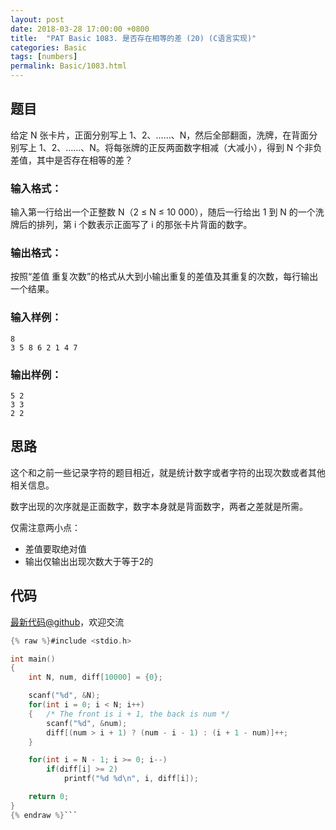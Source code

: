 ```yaml
---
layout: post
date: 2018-03-28 17:00:00 +0800
title:  "PAT Basic 1083. 是否存在相等的差 (20) (C语言实现)"
categories: Basic
tags: [numbers]
permalink: Basic/1083.html
---
```


## 题目

给定 N 张卡片，正面分别写上 1、2、……、N，然后全部翻面，洗牌，在背面分别写上 1、2、……、N。将每张牌的正反两面数字相减（大减小），得到 N
个非负差值，其中是否存在相等的差？

### 输入格式：

输入第一行给出一个正整数 N（2 $\le$ N $\le$ 10 000），随后一行给出 1 到 N 的一个洗牌后的排列，第 i 个数表示正面写了 i
的那张卡片背面的数字。

### 输出格式：

按照“差值 重复次数”的格式从大到小输出重复的差值及其重复的次数，每行输出一个结果。

### 输入样例：

    
    
    8
    3 5 8 6 2 1 4 7
    

### 输出样例：

    
    
    5 2
    3 3
    2 2
    



## 思路


这个和之前一些记录字符的题目相近，就是统计数字或者字符的出现次数或者其他相关信息。

数字出现的次序就是正面数字，数字本身就是背面数字，两者之差就是所需。

仅需注意两小点：
- 差值要取绝对值
- 输出仅输出出现次数大于等于2的

## 代码

[最新代码@github](https://github.com/OliverLew/PAT/blob/master/PATBasic/1083.c)，欢迎交流
```c
{% raw %}#include <stdio.h>

int main()
{
    int N, num, diff[10000] = {0};

    scanf("%d", &N);
    for(int i = 0; i < N; i++)
    {   /* The front is i + 1, the back is num */
        scanf("%d", &num);
        diff[(num > i + 1) ? (num - i - 1) : (i + 1 - num)]++;
    }

    for(int i = N - 1; i >= 0; i--)
        if(diff[i] >= 2)
            printf("%d %d\n", i, diff[i]);

    return 0;
}
{% endraw %}```